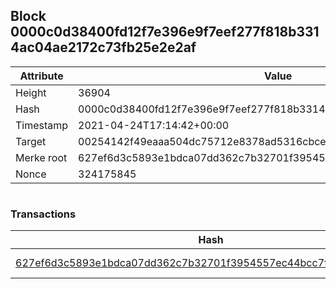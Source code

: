 ## Block 0000c0d38400fd12f7e396e9f7eef277f818b3314ac04ae2172c73fb25e2e2af

Attribute | Value
--- | ---
Height | 36904
Hash | 0000c0d38400fd12f7e396e9f7eef277f818b3314ac04ae2172c73fb25e2e2af
Timestamp | 2021-04-24T17:14:42+00:00
Target | 00254142f49eaaa504dc75712e8378ad5316cbcead634704b3734b6271167cc4
Merke root | 627ef6d3c5893e1bdca07dd362c7b32701f3954557ec44bcc7f83d3ae885fa2b
Nonce | 324175845

```

```

### Transactions

Hash | Amount
--- | ---
[627ef6d3c5893e1bdca07dd362c7b32701f3954557ec44bcc7f83d3ae885fa2b](627ef6d3c5893e1bdca07dd362c7b32701f3954557ec44bcc7f83d3ae885fa2b.md) | 10.00000000 SKEPTI 
